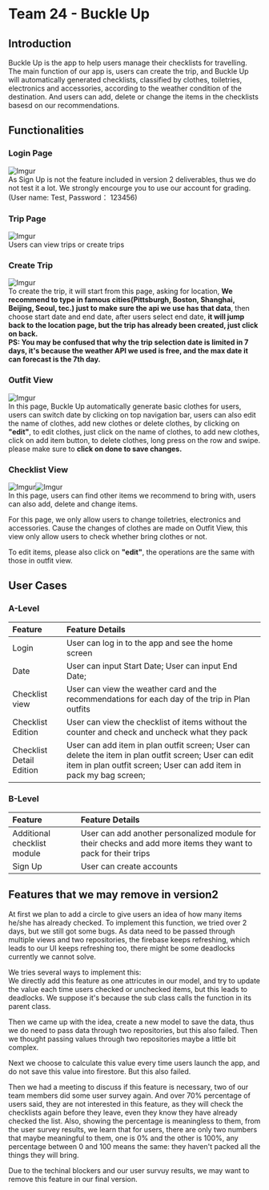 # Team 24 - Buckle Up

## Introduction
Buckle Up is the app to help users manage their checklists for travelling. The main function of our app is, users can create the trip, and Buckle Up will automatically generated checklists, classified by clothes, toiletries, electronics and accessories, according to the weather condition of the destination. And users can add, delete or change the items in the checklists basesd on our recommendations.

## Functionalities
### Login Page
![Imgur](https://i.imgur.com/7Exvqvfl.png)  
As Sign Up is not the feature included in version 2 deliverables, thus we do not test it a lot. We strongly encourge you to use our account for grading. (User name: Test, Password： 123456)

### Trip Page
![Imgur](https://i.imgur.com/dNoGrq1l.png)  
Users can view trips or create trips

### Create Trip
![Imgur](https://i.imgur.com/3PAhCDNl.png)  
To create the trip, it will start from this page, asking for location, **We recommend to type in famous cities(Pittsburgh, Boston, Shanghai, Beijing, Seoul, tec.) just to make sure the api we use has that data**, then choose start date and end date, after users select end date, **it will jump back to the location page, but the trip has already been created, just click on back.**  
**PS: You may be confused that why the trip selection date is limited in 7 days, it's because the weather API we used is free, and the max date it can forecast is the 7th day.**

### Outfit View
![Imgur](https://i.imgur.com/kwVX4c7l.png)  
In this page, Buckle Up automatically generate basic clothes for users, users can switch date by clicking on top navigation bar, users can also edit the name of clothes, add new clothes or delete clothes, by clicking on **"edit"**, to edit clothes, just click on the name of clothes, to add new clothes, click on add item button, to delete clothes, long press on the row and swipe. please make sure to **click on done to save changes.**

### Checklist View
![Imgur](https://i.imgur.com/5P1d2rPl.png)![Imgur](https://i.imgur.com/4hf86tOl.png)  
In this page, users can find other items we recommend to bring with, users can also add, delete and change items.  
  
For this page, we only allow users to change toiletries, electronics and accessories. Cause the changes of clothes are made on Outfit View, this view only allow users to check whether bring clothes or not.  
  
To edit items, please also click on **"edit"**, the operations are the same with those in outfit view.  


## User Cases
### A-Level
| Feature      | Feature Details     |
| :-----| :---- |
| Login      | User can log in to the app and see the home screen     |
| Date        | User can input Start Date;  User can input End Date;|
| Checklist view        | User can view the weather card and the recommendations for each day of the trip in Plan outfits     |
| Checklist Edition         | User can view the checklist of items without the counter and check and uncheck what they pack|
| Checklist Detail Edition         | User can add item in plan outfit screen;  User can delete the item in plan outfit screen;  User can edit item in plan outfit screen;   User can add item in pack my bag screen;|

### B-Level
| Feature      | Feature Details     |
| :-----| :---- |
| Additional checklist module        | User can add another personalized module for their checks and add more items they want to pack for their trips  |
| Sign Up         | User can create accounts|

## Features that we may remove in version2
At first we plan to add a circle to give users an idea of how many items he/she has already checked. To implement this function, we tried over 2 days, but we still got some bugs. As data need to be passed through multiple views and two repositories, the firebase keeps refreshing, which leads to our UI keeps refreshing too, there might be some deadlocks currently we cannot solve.  
  
We tries several ways to implement this:  
We directly add this feature as one attricutes in our model, and try to update the value each time users checked or unchecked items, but this leads to deadlocks. We suppose it's because the sub class calls the function in its parent class.  
  
Then we came up with the idea, create a new model to save the data, thus we do need to pass data through two repositories, but this also failed. Then we thought passing values through two repositories maybe a little bit complex.  
  
Next we choose to calculate this value every time users launch the app, and do not save this value into firestore. But this also failed.  
  
  
Then we had a meeting to discuss if this feature is necessary, two of our team members did some user survey again. And over 70% percentage of users said, they are not interested in this feature, as they will check the checklists again before they leave, even they know they have already checked the list. Also, showing the percentage is meaningless to them, from the user survey results, we learn that for users, there are only two numbers that maybe meaningful to them, one is 0% and the other is 100%, any percentage between 0 and 100 means the same: they haven't packed all the things they will bring.  
  
Due to the techinal blockers and our user survuy results, we may want to remove this feature in our final version.
